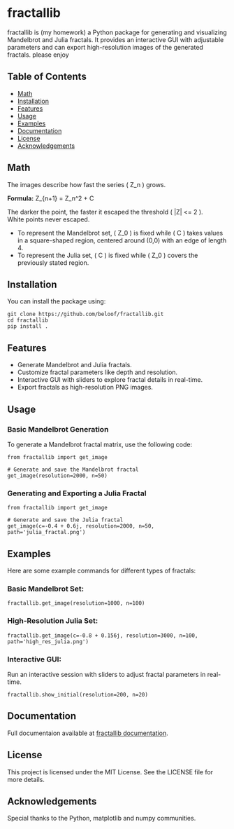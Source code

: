 

# fractallib

fractallib is (my homework) a Python package for generating and visualizing Mandelbrot and Julia fractals. It provides an interactive GUI with adjustable parameters and can export high-resolution images of the generated fractals. please enjoy

## Table of Contents
- [Math](#math)
- [Installation](#installation)
- [Features](#features)
- [Usage](#usage)
- [Examples](#examples)
- [Documentation](#documentation)
- [License](#license)
- [Acknowledgements](#acknowledgements)

## Math

The images describe how fast the series \( Z_n \) grows.

**Formula:**
Z_{n+1} = Z_n^2 + C

The darker the point, the faster it escaped the threshold \( |Z| <= 2 \).  
White points never escaped.

- To represent the Mandelbrot set, \( Z_0 \) is fixed while \( C \) takes values in a square-shaped region, centered around (0,0) with an edge of length 4.
- To represent the Julia set, \( C \) is fixed while \( Z_0 \) covers the previously stated region.


## Installation

You can install the package using:

```
git clone https://github.com/beloof/fractallib.git
cd fractallib
pip install .
```

## Features

- Generate Mandelbrot and Julia fractals.
- Customize fractal parameters like depth and resolution.
- Interactive GUI with sliders to explore fractal details in real-time.
- Export fractals as high-resolution PNG images.

## Usage

### Basic Mandelbrot Generation

To generate a Mandelbrot fractal matrix, use the following code:

```
from fractallib import get_image

# Generate and save the Mandelbrot fractal
get_image(resolution=2000, n=50)
```

### Generating and Exporting a Julia Fractal

```
from fractallib import get_image

# Generate and save the Julia fractal
get_image(c=-0.4 + 0.6j, resolution=2000, n=50, path='julia_fractal.png')
```


## Examples

Here are some example commands for different types of fractals:

### Basic Mandelbrot Set:

```
fractallib.get_image(resolution=1000, n=100)
```

### High-Resolution Julia Set:

```
fractallib.get_image(c=-0.8 + 0.156j, resolution=3000, n=100, path='high_res_julia.png')
```

### Interactive GUI:

Run an interactive session with sliders to adjust fractal parameters in real-time.

```
fractallib.show_initial(resolution=200, n=20)
```

## Documentation

Full documentaion available at [fractallib documentation](documentation/build/html/fractallib.html).

## License

This project is licensed under the MIT License. See the LICENSE file for more details.

## Acknowledgements

Special thanks to the Python, matplotlib and numpy communities.
